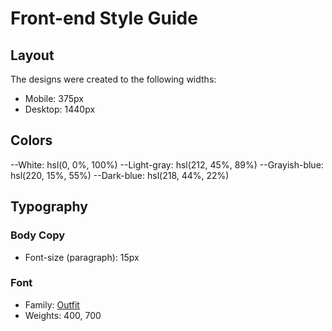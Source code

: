 # Front-end Style Guide

## Layout

The designs were created to the following widths:

- Mobile: 375px
- Desktop: 1440px

## Colors

--White: hsl(0, 0%, 100%)
--Light-gray: hsl(212, 45%, 89%)
--Grayish-blue: hsl(220, 15%, 55%)
--Dark-blue: hsl(218, 44%, 22%)

## Typography

### Body Copy

- Font-size (paragraph): 15px

### Font

- Family: [Outfit](https://fonts.google.com/specimen/Outfit)
- Weights: 400, 700
